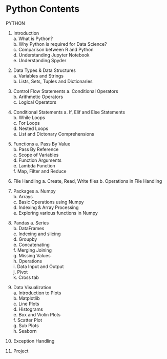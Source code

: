 # Python Contents

PYTHON 
1.	Introduction <br>
  a. What is Python? <br>
  b. Why Python is required for Data Science? <br>
  c. Comparison between R and Python <br>
  d. Understanding Jupyter Notebook <br>
  e. Understanding Spyder <br>

2.	Data Types & Data Structures <br>
  a. Variables and Strings <br>
  b. Lists, Sets, Tuples and Dictionaries <br>

3.	Control Flow Statements
  a. Conditional Operators <br>
  b. Arithmetic Operators <br>
  c. Logical Operators <br>

4.	Conditional Statements
  a. If, Elif and Else Statements <br>
  b. While Loops <br>
  c. For Loops <br>
  d. Nested Loops <br>
  e. List and Dictonary Comprehensions <br>

5.	Functions
  a. Pass By Value <br>
  b. Pass By Reference <br>
  c. Scope of Variables <br>
  d. Function Arguments <br>
  e. Lambda Function <br>
  f. Map, Filter and Reduce <br>

6.	File Handling
  a. Create, Read, Write files
  b. Operations in File Handling

7.	Packages
  a. Numpy <br>
  b. Arrays <br>
  c. Basic Operations using Numpy <br>
  d. Indexing & Array Processing   <br>
  e. Exploring various functions in Numpy <br>

8. Pandas
  a. Series <br>
  b. DataFrames <br>
  c. Indexing and slicing <br>
  d. Groupby <br>
  e. Concatenating <br>
  f. Merging Joining <br>
  g. Missing Values <br>
  h. Operations <br>
  i. Data Input and Output <br>
  j. Pivot <br>
  k. Cross tab <br>

8.	Data Visualization <br>
  a. Introduction to Plots <br>
  b. Matplotlib <br>
  c. Line Plots <br>
  d. Histograms <br>
  e. Box and Violin Plots <br>
  f. Scatter Plot <br>
  g. Sub Plots <br>
  h. Seaborn <br>
9.	Exception Handling <br>
10.	Project


